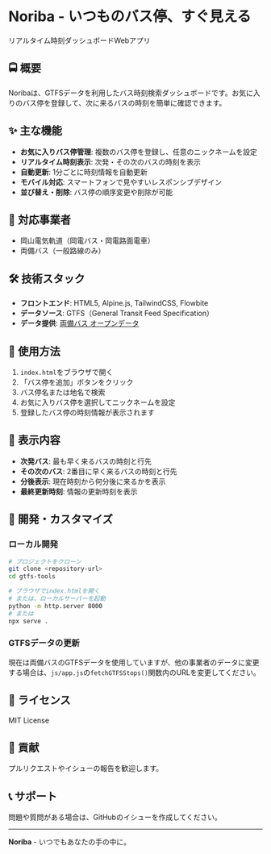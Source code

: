 # Noriba - いつものバス停、すぐ見える

リアルタイム時刻ダッシュボードWebアプリ

## 🚍 概要

Noribaは、GTFSデータを利用したバス時刻検索ダッシュボードです。お気に入りのバス停を登録して、次に来るバスの時刻を簡単に確認できます。

## ✨ 主な機能

- **お気に入りバス停管理**: 複数のバス停を登録し、任意のニックネームを設定
- **リアルタイム時刻表示**: 次発・その次のバスの時刻を表示
- **自動更新**: 1分ごとに時刻情報を自動更新
- **モバイル対応**: スマートフォンで見やすいレスポンシブデザイン
- **並び替え・削除**: バス停の順序変更や削除が可能

## 🎯 対応事業者

- 岡山電気軌道（岡電バス・岡電路面電車）
- 両備バス（一般路線のみ）

## 🛠 技術スタック

- **フロントエンド**: HTML5, Alpine.js, TailwindCSS, Flowbite
- **データソース**: GTFS（General Transit Feed Specification）
- **データ提供**: [両備バス オープンデータ](https://loc.bus-vision.jp/ryobi/view/opendata.html)

## 🚀 使用方法

1. `index.html`をブラウザで開く
2. 「バス停を追加」ボタンをクリック
3. バス停名または地名で検索
4. お気に入りバス停を選択してニックネームを設定
5. 登録したバス停の時刻情報が表示されます

## 📱 表示内容

- **次発バス**: 最も早く来るバスの時刻と行先
- **その次のバス**: 2番目に早く来るバスの時刻と行先
- **分後表示**: 現在時刻から何分後に来るかを表示
- **最終更新時刻**: 情報の更新時刻を表示

## 🔧 開発・カスタマイズ

### ローカル開発

```bash
# プロジェクトをクローン
git clone <repository-url>
cd gtfs-tools

# ブラウザでindex.htmlを開く
# または、ローカルサーバーを起動
python -m http.server 8000
# または
npx serve .
```

### GTFSデータの更新

現在は両備バスのGTFSデータを使用していますが、他の事業者のデータに変更する場合は、`js/app.js`の`fetchGTFSStops()`関数内のURLを変更してください。

## 📄 ライセンス

MIT License

## 🤝 貢献

プルリクエストやイシューの報告を歓迎します。

## 📞 サポート

問題や質問がある場合は、GitHubのイシューを作成してください。

---

**Noriba** - いつでもあなたの手の中に。